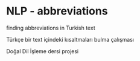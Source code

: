NLP - abbreviations
===================

finding  abbreviations in Turkish text

Türkçe bir text içindeki kısaltmaları bulma çalışması


Doğal Dil İşleme dersi projesi
